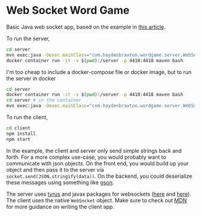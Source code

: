 # Web Socket Word Game

Basic Java web socket app, based on the example in [this article](https://blog.openshift.com/how-to-build-java-websocket-applications-using-the-jsr-356-api/).

To run the server,

```bash
cd server
mvn exec:java -Dexec.mainClass="com.haydenbraxton.wordgame.server.WebSocketServer"
docker container run -it -v $(pwd):/server -p 4418:4418 maven bash
```

I'm too cheap to include a docker-compose file or docker image, but to run the server in docker

```bash
cd server
docker container run -it -v $(pwd):/server -p 4418:4418 maven bash
cd server # in the container
mvn exec:java -Dexec.mainClass="com.haydenbraxton.wordgame.server.WebSocketServer" # in the container
```

To run the client,

```bash
cd client
npm install
npm start
```

In the example, the client and server only send simple strings back and forth. For a more complex use-case, you would probably want to communicate with json objects. On the front end, you would build up your object and then pass it to the server via `socket.send(JSON.stringify(data))`. On the backend, you could deserialize these messages using something like [gson](https://github.com/google/gson).

The server uses [tyrus](https://tyrus-project.github.io/) and javax packages for websockets ([here](https://docs.oracle.com/javaee/7/api/javax/websocket/server/package-summary.html) and [here](https://docs.oracle.com/javaee/7/api/javax/websocket/package-summary.html)). The client uses the native `WebSocket` object. Make sure to check out [MDN](https://developer.mozilla.org/en-US/docs/Web/API/WebSockets_API/Writing_WebSocket_client_applications) for more guidance on writing the client app.
